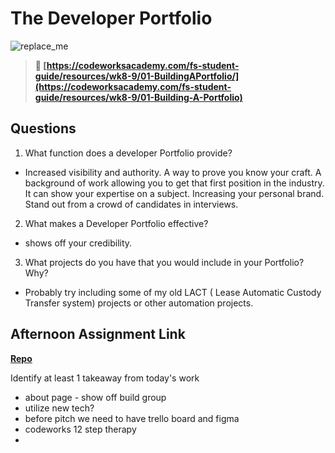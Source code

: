 # The Developer Portfolio

![replace_me](https://codeworks.blob.core.windows.net/public/assets/img/illustrations/placeholder.svg)

> **📖 [https://codeworksacademy.com/fs-student-guide/resources/wk8-9/01-BuildingAPortfolio/](https://codeworksacademy.com/fs-student-guide/resources/wk8-9/01-Building-A-Portfolio)**

## Questions

1. What function does a developer Portfolio provide?
  - Increased visibility and authority.
A way to prove you know your craft.
A background of work allowing you to get that first position in the industry.
It can show your expertise on a subject.
Increasing your personal brand.
Stand out from a crowd of candidates in interviews.
2. What makes a Developer Portfolio effective?
  - shows off your credibility.
3. What projects do you have that you would include in your Portfolio? Why?
  - Probably try including some of my old LACT ( Lease Automatic Custody Transfer system) projects or other automation projects.
## Afternoon Assignment Link

**[Repo](https://github.com/josuehdz0/tempo.git)**

Identify at least 1 takeaway from today's work
  - about page - show off build group
  - utilize new tech?
  - before pitch we need to have trello board and figma
  - codeworks 12 step therapy 
  - 
